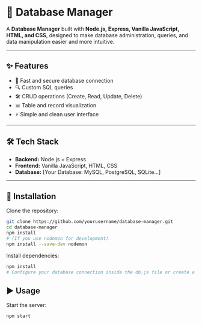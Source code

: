 # 📂 Database Manager

A **Database Manager** built with **Node.js, Express, Vanilla JavaScript, HTML, and CSS**, designed to make database administration, queries, and data manipulation easier and more intuitive.  

---

## ✨ Features
- 📌 Fast and secure database connection  
- 🔍 Custom SQL queries  
- 🛠️ CRUD operations (Create, Read, Update, Delete)  
- 📊 Table and record visualization  
- ⚡ Simple and clean user interface  

---

## 🛠️ Tech Stack
- **Backend:** Node.js + Express  
- **Frontend:** Vanilla JavaScript, HTML, CSS  
- **Database:** [Your Database: MySQL, PostgreSQL, SQLite...]  

---

## 🚀 Installation

Clone the repository:

```bash
git clone https://github.com/yourusername/database-manager.git
cd database-manager
npm install
# (If you use nodemon for development)
npm install --save-dev nodemon
```
Install dependencies:
```bash
npm install
# Configure your database connection inside the db.js file or create a .env file with your own credentials.
```

## ▶️ Usage
Start the server:
```bash
npm start
```
